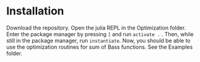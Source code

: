# Installation
Download the repository. Open the julia REPL in the Optimization folder. Enter the package manager by pressing `]` and run `activate .` . Then, while still in the package manager, run `instantiate`. Now, you should be able to use the optimization routines for sum of Bass functions. See the Examples folder.

